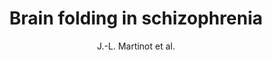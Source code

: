 ---
cat: gaia
subcat: architecture
bestof: false
author: J.-L. Martinot et al.
title: Brain folding in schizophrenia
year: 2005
type: inproceedings
booktitle: Proc. 8th World congress of biological psychiatry. The world journal of biological psychiatry vol 6 (1)
---